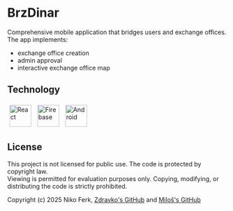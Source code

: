 # BrzDinar

Comprehensive mobile application that bridges users and exchange offices. The app implements:

- exchange office creation
- admin approval
- interactive exchange office map

## Technology

<p align="left">
  <img alt="React" width="50px" src="https://cdn.jsdelivr.net/gh/devicons/devicon@latest/icons/react/react-original.svg" style="padding: 5px;" />
  <img alt="Firebase" width="50px" src="https://cdn.jsdelivr.net/gh/devicons/devicon@latest/icons/firebase/firebase-original.svg" style="padding: 5px;" />
  <img alt="Android" width="50px" src="https://cdn.jsdelivr.net/gh/devicons/devicon@latest/icons/android/android-original.svg" style="padding: 5px;" />
</p>

## License
This project is not licensed for public use. The code is protected by copyright law.  
Viewing is permitted for evaluation purposes only. Copying, modifying, or distributing the code is strictly prohibited.

Copyright (c) 2025 Niko Ferk, [Zdravko's GitHub](https://github.com/zbrdarovski) and [Miloš's GitHub](https://github.com/MilosMiki)
